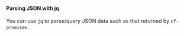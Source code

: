 #### Parsing JSON with jq

You can use `jq` to parse/query JSON data such as that returned by
`cf-promises`.
